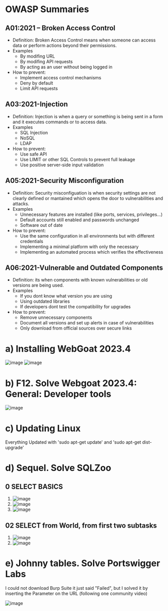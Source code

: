 # OWASP Summaries
## A01:2021 – Broken Access Control
- Definition: Broken Access Control means when someone can access data or perform actions beyond their permissions.
- Examples
  - By modifing URL
  - By modifing API requests
  - By acting as an user without being logged in
- How to prevent:
  - Implement access control mechanisms
  - Deny by default
  - Limit API requests
## A03:2021-Injection
- Definition: Injection is when a query or something is being sent in a form and it executes commands or to access data.
- Examples
  - SQL Injection
  - NoSQL
  - LDAP
- How to prevent:
  - Use safe API
  - Use LIMIT or other SQL Controls to prevent full leakage
  - Use positive server-side input validation
## A05:2021-Security Misconfiguration
- Definition: Security misconfiguation is when security settings are not clearly defined or mantained which opens the door to vulnerabilities and attacks.
- Examples
  - Unnecessary features are installed (like ports, services, privileges...) 
  - Default accounts still enabled and passwords unchanged
  - Software out of date
- How to prevent:
  - Use the same configuration in all environments but with different credentials
  - Implementing a minimal platform with only the necessary
  - Implementing an automated process which verifies the effectiveness
## A06:2021-Vulnerable and Outdated Components
- Definition: its when components with known vulnerabilities or old versions are being used.
- Examples
  - If you dont know what version you are using
  - Using outdated libraries
  - If developers dont test the compatibility for upgrades
- How to prevent:
  - Remove unnecessary components
  - Document all versions and set up alerts in case of vulnerabilities
  - Only download from official sources over secure links

# a) Installing WebGoat 2023.4
![image](https://github.com/user-attachments/assets/a7a2f57f-670c-46c7-9178-4975073a5a3c)
![image](https://github.com/user-attachments/assets/b290410f-ddaf-43be-ad07-6da3a661eb8d)

# b) F12. Solve Webgoat 2023.4: General: Developer tools
![image](https://github.com/user-attachments/assets/98fa4436-0d32-4b43-88bf-ccabfd29040a)

# c) Updating Linux
Everything Updated with 'sudo apt-get update' and 'sudo apt-get dist-upgrade'

# d) Sequel. Solve SQLZoo
## 0 SELECT BASICS
1) ![image](https://github.com/user-attachments/assets/841740f2-e176-41fa-84c9-7f22b4ccd2e9)
2) ![image](https://github.com/user-attachments/assets/aafba6c8-e0a7-4223-b0d4-2a9a300e5f3a)
3) ![image](https://github.com/user-attachments/assets/bc532563-bb9a-43ad-b4eb-d48f7d907e07)

## 02 SELECT from World, from first two subtasks
1) ![image](https://github.com/user-attachments/assets/88af1a6f-a0c4-45df-8256-133740a0e705)
2) ![image](https://github.com/user-attachments/assets/decb83b2-066a-4ef1-84a3-e8b6bee2349e)

# e) Johnny tables. Solve Portswigger Labs
I could not download Burp Suite it just said "Failed", but I solved it by inserting the Parameter on the URL (following one community video)

![image](https://github.com/user-attachments/assets/745bf5e4-9740-4b11-988b-94fa8b9e8571)

